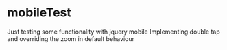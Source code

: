 mobileTest
==========

Just testing some functionality with jquery mobile
Implementing double tap and overriding the zoom in default behaviour
